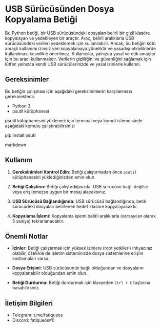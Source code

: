 # USB Sürücüsünden Dosya Kopyalama Betiği

Bu Python betiği, bir USB sürücüsündeki dosyaları belirli bir gizli klasöre kopyalayan ve yedekleyen bir araçtır.
Araç, belirli aralıklarla USB sürücüsündeki verileri yedeklemek için kullanılabilir. Ancak, bu betiğin kötü amaçlı kullanımı izinsiz veri kopyalamaya yöneliktir ve yasadışı etkinliklerde kullanılması kesinlikle önerilmez.
Kullanıcılar, yalnızca yasal ve etik amaçlar için bu aracı kullanmalıdır. Verilerin gizliliğini ve güvenliğini sağlamak için lütfen yalnızca kendi USB sürücülerinizde ve yasal izinlerle kullanın.

## Gereksinimler

Bu betiğin çalışması için aşağıdaki gereksinimlerin karşılanması gerekmektedir:
- Python 3
- psutil kütüphanesi

psutil kütüphanesini yüklemek için terminal veya komut istemcisinde aşağıdaki komutu çalıştırabilirsiniz:

pip install psutil

markdown


## Kullanım

1. **Gereksinimleri Kontrol Edin:** Betiği çalıştırmadan önce `psutil` kütüphanesini yüklediğinizden emin olun.

2. **Betiği Çalıştırın:** Betiği çalıştırdığınızda, USB sürücüsü bağlı değilse veya erişilemezse uygun bir mesaj alacaksınız.

3. **USB Sürücüsü Bağlandığında:** USB sürücüsü bağlandığında, betik sürücüdeki dosyaları belirlenen hedef klasöre kopyalayacaktır.

4. **Kopyalama İşlemi:** Kopyalama işlemi belirli aralıklarla (varsayılan olarak 5 saniye) tekrarlanacaktır.

## Önemli Notlar

- **İzinler:** Betiği çalıştırmak için yüksek izinlere (root yetkileri) ihtiyacınız olabilir, özellikle de işletim sisteminizde dosya sistemlerine erişim kısıtlamaları varsa.

- **Dosya Erişimi:** USB sürücüsünün bağlı olduğundan ve dosyaların kopyalanabilir olduğundan emin olun.

- **Betiği Durdurma:** Betiği durdurmak için klavyeden `Ctrl + C` tuşlarına basabilirsiniz.

## İletişim Bilgileri

- Telegram: [t.me/fatiqueos](https://t.me/fatiqueos)
- Discord: fatiqueos#0
